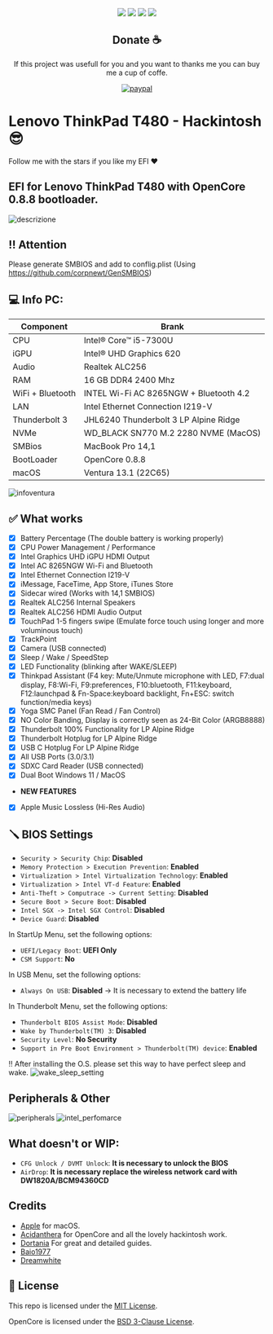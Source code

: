 <div align="center">
  
[![](https://img.shields.io/badge/Repositories-pierpaolodimarzo-informational?style=flat&logo=apple&logoColor=white&color=9debeb)](https://github.com/pierpaolodimarzo?tab=repositories)
[![](https://img.shields.io/badge/Facebook-PierpaolodiMarzo-informational?style=flat&logo=facebook&logoColor=white&color=3a4dc9)](https://www.facebook.com/pierpaolodimarzo/)
[![](https://img.shields.io/badge/Instagram-PierpaolodiMarzo-informational?style=flat&logo=instagram&logoColor=white&color=8a178a)](https://www.instagram.com/pierpaolodimarzo/)
[![](https://img.shields.io/badge/PayPal-pierpaolodimarzo-informational?style=flat&logo=paypal&logoColor=white&color=00B2EE)](https://www.paypal.com/donate?hosted_button_id=ZHME3NL933AQJ)

## Donate ☕

If this project was usefull for you and you want to thanks me you can buy me a cup of coffe.

[![paypal](https://www.paypalobjects.com/en_US/i/btn/btn_donateCC_LG.gif)](https://www.paypal.com/cgi-bin/webscr?cmd=_s-xclick&hosted_button_id=ZHME3NL933AQJ&source=url)

</div>

# Lenovo ThinkPad T480 - Hackintosh :sunglasses:

Follow me with the stars if you like my EFI ❤️

## EFI for Lenovo ThinkPad T480 with OpenCore 0.8.8 bootloader.

![descrizione](./Infos/pc.png)

## ‼️ Attention ## 

Please generate SMBIOS and add to conflig.plist (Using https://github.com/corpnewt/GenSMBIOS)

## 💻 Info PC:

| Component        | Brank                                  |
| ---------------- | ---------------------------------------|
| CPU              | Intel® Core™ i5-7300U                  |
| iGPU             | Intel® UHD Graphics 620                |
| Audio            | Realtek ALC256                         |
| RAM              | 16 GB DDR4 2400 Mhz                    |
| WiFi + Bluetooth | INTEL Wi-Fi AC 8265NGW + Bluetooth 4.2 |
| LAN              | Intel Ethernet Connection I219-V       |
| Thunderbolt 3    | JHL6240 Thunderbolt 3 LP Alpine Ridge  |
| NVMe             | WD_BLACK SN770 M.2 2280 NVME (MacOS)   |
| SMBios           | MacBook Pro 14,1                       |
| BootLoader       | OpenCore 0.8.8                         |
| macOS            | Ventura 13.1 (22C65)                   |

![infoventura](./Infos/infoventura.png)

## ✅ What works 

- [x] Battery Percentage (The double battery is working properly)
- [x] CPU Power Management / Performance
- [x] Intel Graphics UHD iGPU HDMI Output
- [x] Intel AC 8265NGW Wi-Fi and Bluetooth
- [x] Intel Ethernet Connection I219-V
- [x] iMessage, FaceTime, App Store, iTunes Store
- [x] Sidecar wired (Works with 14,1 SMBIOS)
- [x] Realtek ALC256 Internal Speakers
- [x] Realtek ALC256 HDMI Audio Output
- [x] TouchPad 1-5 fingers swipe (Emulate force touch using longer and more voluminous touch)
- [x] TrackPoint
- [x] Camera (USB connected)
- [x] Sleep / Wake / SpeedStep 
- [x] LED Functionality (blinking after WAKE/SLEEP)
- [x] Thinkpad Assistant (F4 key: Mute/Unmute microphone with LED, F7:dual display, F8:Wi-Fi, F9:preferences, F10:bluetooth, F11:keyboard, F12:launchpad & Fn-Space:keyboard backlight, Fn+ESC: switch function/media keys)
- [x] Yoga SMC Panel (Fan Read / Fan Control)
- [x] NO Color Banding, Display is correctly seen as 24-Bit Color (ARGB8888)
- [x] Thunderbolt 100% Functionality for LP Alpine Ridge
- [x] Thunderbolt Hotplug for LP Alpine Ridge
- [x] USB C Hotplug For LP Alpine Ridge
- [x] All USB Ports (3.0/3.1)
- [x] SDXC Card Reader (USB connected)
- [x] Dual Boot Windows 11 / MacOS
- **NEW FEATURES**
- [x] Apple Music Lossless (Hi-Res Audio)

## 🪛 BIOS Settings

-  `Security > Security Chip`: **Disabled**
-  `Memory Protection > Execution Prevention`: **Enabled**
-  `Virtualization > Intel Virtualization Technology`: **Enabled**
-  `Virtualization > Intel VT-d Feature`: **Enabled**
-  `Anti-Theft > Computrace -> Current Setting`: **Disabled**
-  `Secure Boot > Secure Boot`: **Disabled**
-  `Intel SGX -> Intel SGX Control`: **Disabled**
-  `Device Guard`: **Disabled**

In StartUp Menu, set the following options:

-  `UEFI/Legacy Boot`: **UEFI Only**
-  `CSM Support`: **No**

In USB Menu, set the following options:

-  `Always On USB`: **Disabled** -> It is necessary to extend the battery life

In Thunderbolt Menu, set the following options:

-  `Thunderbolt BIOS Assist Mode`: **Disabled**
-  `Wake by Thunderbolt(TM) 3`: **Disabled**
-  `Security Level`: **No Security**
-  `Support in Pre Boot Environment > Thunderbolt(TM) device`: **Enabled**

‼️ After installing the O.S. please set this way to have perfect sleep and wake. 
![wake_sleep_setting](./Infos/wake_sleep_setting.png)

## Peripherals & Other
![peripherals](./Infos/peripherals.png)
![intel_perfomarce](./Infos/intel_performance.png)

## What doesn't or WIP:

- `CFG Unlock / DVMT Unlock`: **It is necessary to unlock the BIOS**
- `AirDrop`: **It is necessary replace the wireless network card with DW1820A/BCM94360CD**

## Credits

- [Apple](https://apple.com) for macOS.
- [Acidanthera](https://github.com/acidanthera) for OpenCore and all the lovely hackintosh work.
- [Dortania](https://dortania.github.io/OpenCore-Install-Guide/config-laptop.plist/icelake.html) For great and detailed guides.
- [Baio1977](https://github.com/Baio1977/)
- [Dreamwhite](https://github.com/dreamwhite)

## 📜 License

This repo is licensed under the [MIT License](https://github.com/pierpaolodimarzo/ThinkPad-T480/blob/main/LICENSE).

OpenCore is licensed under the [BSD 3-Clause License](https://github.com/acidanthera/OpenCorePkg/blob/master/LICENSE.txt).
